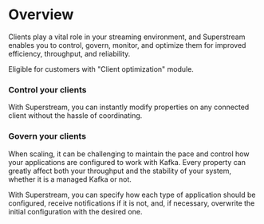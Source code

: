 # Overview

Clients play a vital role in your streaming environment, and Superstream enables you to control, govern, monitor, and optimize them for improved efficiency, throughput, and reliability.

Eligible for customers with "Client optimization" module.

### Control your clients

With Superstream, you can instantly modify properties on any connected client without the hassle of coordinating.

### Govern your clients

When scaling, it can be challenging to maintain the pace and control how your applications are configured to work with Kafka. Every property can greatly affect both your throughput and the stability of your system, whether it is a managed Kafka or not.

With Superstream, you can specify how each type of application should be configured, receive notifications if it is not, and, if necessary, overwrite the initial configuration with the desired one.

